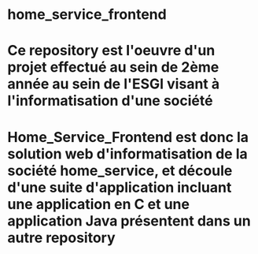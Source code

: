 # home_service_frontend
# Ce repository est l'oeuvre d'un projet effectué au sein de 2ème année au sein de l'ESGI visant à l'informatisation d'une société
# Home_Service_Frontend est donc la solution web d'informatisation de la société home_service, et découle d'une suite d'application incluant une application en C et une application Java présentent dans un autre repository
